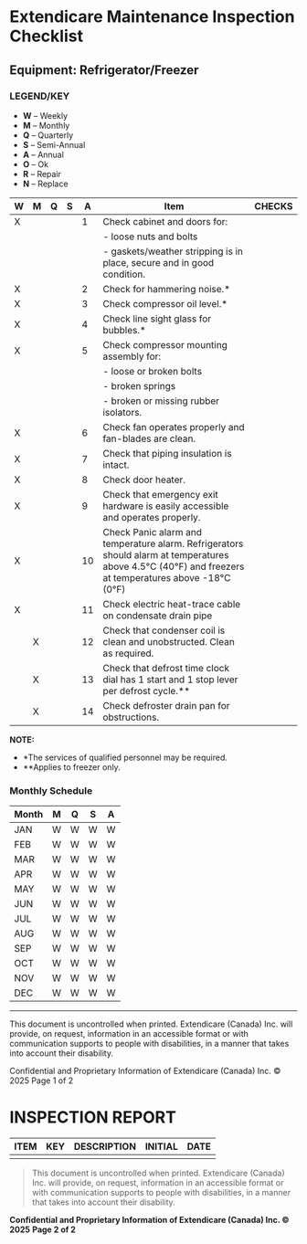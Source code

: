 # Extendicare Maintenance Inspection Checklist

## Equipment: Refrigerator/Freezer

### LEGEND/KEY
- **W** – Weekly
- **M** – Monthly
- **Q** – Quarterly
- **S** – Semi-Annual
- **A** – Annual
- **O** – Ok
- **R** – Repair
- **N** – Replace

| W | M | Q | S | A | Item | CHECKS |
|---|---|---|---|---|------|--------|
| X |   |   |   | 1 | Check cabinet and doors for: | |
|   |   |   |   |   | - loose nuts and bolts | |
|   |   |   |   |   | - gaskets/weather stripping is in place, secure and in good condition. | |
| X |   |   |   | 2 | Check for hammering noise.* | |
| X |   |   |   | 3 | Check compressor oil level.* | |
| X |   |   |   | 4 | Check line sight glass for bubbles.* | |
| X |   |   |   | 5 | Check compressor mounting assembly for: | |
|   |   |   |   |   | - loose or broken bolts | |
|   |   |   |   |   | - broken springs | |
|   |   |   |   |   | - broken or missing rubber isolators. | |
| X |   |   |   | 6 | Check fan operates properly and fan-blades are clean. | |
| X |   |   |   | 7 | Check that piping insulation is intact. | |
| X |   |   |   | 8 | Check door heater. | |
| X |   |   |   | 9 | Check that emergency exit hardware is easily accessible and operates properly. | |
| X |   |   |   | 10 | Check Panic alarm and temperature alarm. Refrigerators should alarm at temperatures above 4.5°C (40°F) and freezers at temperatures above -18°C (0°F) | |
| X |   |   |   | 11 | Check electric heat-trace cable on condensate drain pipe | |
|   | X |   |   | 12 | Check that condenser coil is clean and unobstructed. Clean as required. | |
|   | X |   |   | 13 | Check that defrost time clock dial has 1 start and 1 stop lever per defrost cycle.** | |
|   | X |   |   | 14 | Check defroster drain pan for obstructions. | |

**NOTE:**
- *The services of qualified personnel may be required.
- **Applies to freezer only.

### Monthly Schedule
| Month | M | Q | S | A |
|-------|---|---|---|---|
| JAN   | W | W | W | W |
| FEB   | W | W | W | W |
| MAR   | W | W | W | W |
| APR   | W | W | W | W |
| MAY   | W | W | W | W |
| JUN   | W | W | W | W |
| JUL   | W | W | W | W |
| AUG   | W | W | W | W |
| SEP   | W | W | W | W |
| OCT   | W | W | W | W |
| NOV   | W | W | W | W |
| DEC   | W | W | W | W |

----

This document is uncontrolled when printed. Extendicare (Canada) Inc. will provide, on request, information in an accessible format or with communication supports to people with disabilities, in a manner that takes into account their disability.

Confidential and Proprietary Information of Extendicare (Canada) Inc. © 2025  Page 1 of 2

# INSPECTION REPORT

| ITEM | KEY | DESCRIPTION | INITIAL | DATE |
|------|-----|-------------|---------|------|
|      |     |             |         |      |

> This document is uncontrolled when printed. Extendicare (Canada) Inc. will provide, on request, information in an accessible format or with communication supports to people with disabilities, in a manner that takes into account their disability.

**Confidential and Proprietary Information of Extendicare (Canada) Inc. © 2025**
**Page 2 of 2**